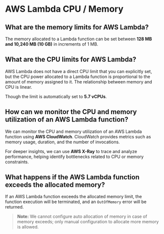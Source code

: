 # AWS Lambda CPU / Memory

## What are the memory limits for AWS Lambda?
The memory allocated to a Lambda function can be set between **128 MB and 10,240 MB (10 GB)** in increments of 1 MB.

## What are the CPU limits for AWS Lambda?
AWS Lambda does not have a direct CPU limit that you can explicitly set, but the CPU power allocated to a Lambda function is proportional to the amount of memory assigned to it. The relationship between memory and CPU is linear.

Though the limit is automatically set to **5.7 vCPUs**.

## How can we monitor the CPU and memory utilization of an AWS Lambda function?
We can monitor the CPU and memory utilization of an AWS Lambda function using **AWS CloudWatch**. CloudWatch provides metrics such as memory usage, duration, and the number of invocations.

For deeper insights, we can use **AWS X-Ray** to trace and analyze performance, helping identify bottlenecks related to CPU or memory constraints.

## What happens if the AWS Lambda function exceeds the allocated memory?
If an AWS Lambda function exceeds the allocated memory limit, the function execution will be terminated, and an `OutOfMemory` error will be returned.

> **Note:** We cannot configure auto allocation of memory in case of memory exceeds; only manual configuration to allocate more memory is allowed.
